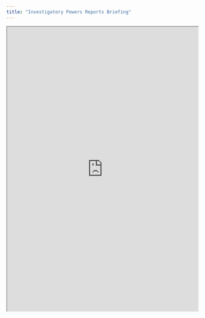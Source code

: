 ```yaml
---
title: "Investigatory Powers Reports Briefing"
---
```



<iframe height="750" width="100%" src="https://ewelton.github.io/ktest/wiki.html#Investigatory%20Powers%20Reports%20Briefing"></iframe>

